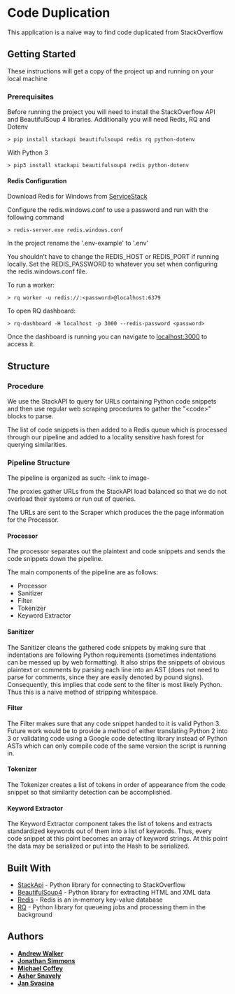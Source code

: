 # Code Duplication

This application is a naive way to find code duplicated from StackOverflow

## Getting Started

These instructions will get a copy of the project up and running on your local machine

### Prerequisites

Before running the project you will need to install the StackOverflow API and BeautifulSoup 4 libraries. Additionally you will need Redis, RQ and Dotenv

```
> pip install stackapi beautifulsoup4 redis rq python-dotenv
```

With Python 3

```
> pip3 install stackapi beautifulsoup4 redis python-dotenv
```

#### Redis Configuration

Download Redis for Windows from [ServiceStack](https://github.com/ServiceStack/redis-windows)

Configure the redis.windows.conf to use a password and run with the following command

```
> redis-server.exe redis.windows.conf
```

In the project rename the '.env-example' to '.env'

You shouldn't have to change the REDIS_HOST or REDIS_PORT if running locally. Set the REDIS_PASSWORD to whatever you set when configuring the redis.windows.conf file.

To run a worker:
```
> rq worker -u redis://:<password>@localhost:6379
```

To open RQ dashboard:
```
> rq-dashboard -H localhost -p 3000 --redis-password <password>
```
Once the dashboard is running you can navigate to [localhost:3000](http://localhost:3000) to access it.

## Structure
### Procedure
We use the StackAPI to query for URLs containing Python code snippets and then use regular web scraping procedures to gather the "\<code\>" blocks to parse.

The list of code snippets is then added to a Redis queue which is processed through our pipeline and added to a locality sensitive hash forest for querying similarities.

### Pipeline Structure 
The pipeline is organized as such:
-link to image-

The proxies gather URLs from the StackAPI load balanced so that we do not overload their systems or run out of queries.

The URLs are sent to the Scraper which produces the the page information for the Processor.

#### Processor
The processor separates out the plaintext and code snippets and sends the code snippets down the pipeline.

The main components of the pipeline are as follows:
* Processor
* Sanitizer
* Filter
* Tokenizer
* Keyword Extractor

#### Sanitizer
The Sanitizer cleans the gathered code snippets by making sure that indentations are following Python requirements 
(sometimes indentations can be messed up by web formatting). It also strips the snippets of obvious plaintext or 
comments by parsing each line into an AST (does not need to parse for comments, since they are easily denoted by 
pound signs). Consequently, this implies that code sent to the filter is most likely Python. Thus this is a 
naive method of stripping whitespace.

#### Filter
The Filter makes sure that any code snippet handed to it is valid Python 3. Future work would be to provide a 
method of either translating Python 2 into 3 or validating code using a Google code detecting library instead 
of Python ASTs which can only compile code of the same version the script is running in.

#### Tokenizer
The Tokenizer creates a list of tokens in order of appearance from the code snippet so that similarity detection 
can be accomplished.

#### Keyword Extractor
The Keyword Extractor component takes the list of tokens and extracts standardized keywords out of them into a 
list of keywords. Thus, every code snippet at this point becomes an array of keyword strings. At this point 
the data may be serialized or put into the Hash to be serialized.

## Built With

* [StackApi](https://stackapi.readthedocs.io/en/latest/) - Python library for connecting to StackOverflow
* [BeautifulSoup4](https://pypi.org/project/beautifulsoup4/) - Python library for extracting HTML and XML data
* [Redis](https://redis.io/) - Redis is an in-memory key-value database
* [RQ](https://python-rq.org/) - Python library for queueing jobs and processing them in the background

## Authors

* [**Andrew Walker**](https://github.com/walker76)
* [**Jonathan Simmons**](https://github.com/johnsimmons2)
* [**Michael Coffey**](https://github.com/CoffeyBean60)
* [**Asher Snavely**](https://github.com/ashersnavely)
* [**Jan Svacina**](https://github.com/svacina)

